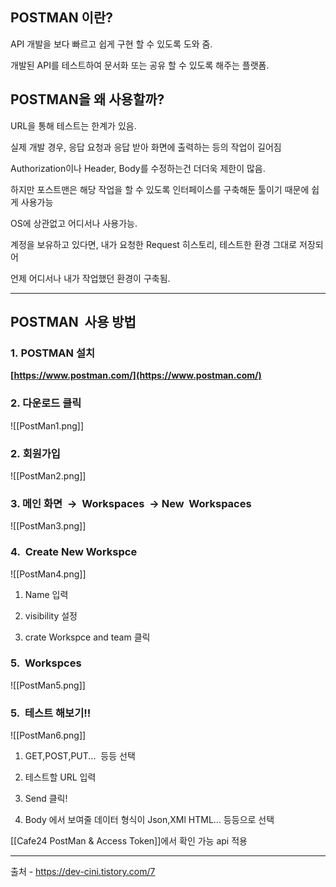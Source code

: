 
## **POSTMAN 이란?**

API 개발을 보다 빠르고 쉽게 구현 할 수 있도록 도와 줌.

개발된 API를 테스트하여 문서화 또는 공유 할 수 있도록 해주는 플랫폼.

## POSTMAN을 왜 사용할까?

URL을 통해 테스트는 한계가 있음.

실제 개발 경우, 응답 요청과 응답 받아 화면에 출력하는 등의 작업이 길어짐

Authorization이나 Header, Body를 수정하는건 더더욱 제한이 많음.

하지만 포스트맨은 해당 작업을 할 수 있도록 인터페이스를 구축해둔 툴이기 때문에 쉽게 사용가능

OS에 상관없고 어디서나 사용가능.

계정을 보유하고 있다면, 내가 요청한 Request 히스토리, 테스트한 환경 그대로 저장되어

언제 어디서나 내가 작업했던 환경이 구축됨.

---

## POSTMAN  사용 방법

### **1.** POSTMAN 설치

**[https://www.postman.com/](https://www.postman.com/)**


### 2. 다운로드 클릭


![[PostMan1.png]]


### 2. 회원가입

![[PostMan2.png]]


### 3. 메인 화면  →  Workspaces  → New  Workspaces



![[PostMan3.png]]


### 4.  Create New Workspce

![[PostMan4.png]]


1) Name 입력

2) visibility 설정

3) crate Workspce and team 클릭

### 5.  Workspces


![[PostMan5.png]]

### 5.  테스트 해보기!!


![[PostMan6.png]]


1) GET,POST,PUT...  등등 선택

2) 테스트할 URL 입력

3) Send 클릭!

4) Body 에서 보여줄 데이터 형식이 Json,XMl HTML... 등등으로 선택


[[Cafe24 PostMan & Access Token]]에서 확인 가능 api 적용




---
출처 - https://dev-cini.tistory.com/7